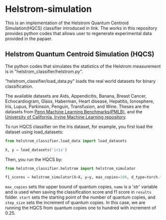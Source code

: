 # Helstrom-simulation

This is an implementation of the Helstrom Quantum Centroid Simulation(HQCS) classifier introduced in link.
The works in this repository provides python codes that allows user to regenerate experimental data provided in the papaer.

## Helstrom Quantum Centroid Simulation (HQCS)

The python codes that simulates the statistics of the Helstrom measurement is in "helstrom_classifier/helstrom.py". 

"helstrom_classifier/load_data.py" loads the real world datasets for binary classification.

The available datasets are Aids, Appendicitis, Banana, Breast Cancer, Echocardiogram, Glass, Haberman, Heart disease, Hepatitis, Ionosphere, Iris, Lupus, Parkinson, Penguin, Transfusion, and Wine. Theses are the datasets from [Penn Machine Learning Benchmarks(PMLB)][1], and the [University of California, Irvine Machine Learning repository][2].

To run HQCS classifier on the Iris dataset, for example, you first load the dataset using load_datasets:

```python
from helstrom_classifier.load_data import load_datasets

X, y = load_datasets('iris')
```

Then, you run the HQCS by:

```python
from helstrom_classifier.helstrom import helstrom_simulator

f1_scores = helstrom_simulator(X=X, y=y, max_copies=100, d_type=torch.float64, name='iris', start=1, step_size=0.25)
```

`max_copies` sets the upper bound of quantum copies, `name` is a 'str' variable and is used when saving the classification score and f1 score in `results` folder. `start` sets the starting point of the number of quantum copies, and `step_size` sets the increment of quantum copies. In this case, we are running the HQCS from quantum copies one to hundred with increment of 0.25.

[1]: https://arxiv.org/abs/2012.00058
[2]: https://archive.ics.uci.edu/about

